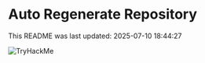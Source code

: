 # Auto Regenerate Repository

This README was last updated: 2025-07-10 18:44:27

 ![TryHackMe](https://tryhackme.com/badge/533634)